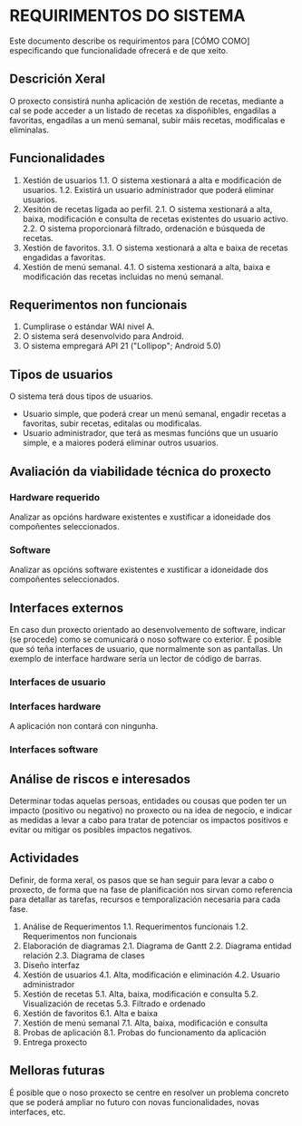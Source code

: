 # REQUIRIMENTOS DO SISTEMA
Este documento describe os requirimentos para \[CÓMO COMO\] especificando que funcionalidade ofrecerá e de que xeito.

## Descrición Xeral

O proxecto consistirá nunha aplicación de xestión de recetas, mediante a cal se pode acceder a un listado de recetas xa dispoñibles, 
engadilas a favoritas, engadilas a un menú semanal, subir máis recetas, modificalas e eliminalas. 

## Funcionalidades

1. Xestión de usuarios
  1.1. O sistema xestionará a alta e modificación de usuarios.
  1.2. Existirá un usuario administrador que poderá eliminar usuarios.
2. Xesitón de recetas ligada ao perfil.
  2.1. O sistema xestionará	a alta, baixa, modificación e consulta de recetas existentes do usuario activo.
  2.2. O sistema proporcionará filtrado, ordenación e búsqueda de recetas. 
3. Xestión de favoritos.
  3.1. O sistema xestionará a alta e baixa de recetas engadidas a favoritas.
4. Xestión de menú semanal.
  4.1. O sistema xestionará a alta, baixa e modificación das recetas incluidas no menú semanal.
 
## Requerimentos non funcionais
1. Cumplirase o estándar WAI nivel A.
2. O sistema será desenvolvido para Android.
3. O sistema empregará API 21 ("Lollipop"; Android 5.0)

## Tipos de usuarios
O sistema terá dous tipos de usuarios.


  * Usuario simple, que poderá crear un menú semanal, engadir recetas a favoritas, subir recetas, editalas ou modificalas. 
  * Usuario administrador, que terá as mesmas funcións que un usuario simple, e a maiores poderá eliminar outros usuarios.


## Avaliación da viabilidade técnica do proxecto

### Hardware requerido
Analizar as opcións hardware existentes e xustificar a idoneidade dos compoñentes seleccionados.

### Software
Analizar as opcións software existentes e xustificar a idoneidade dos compoñentes seleccionados.

## Interfaces externos
En caso dun proxecto orientado ao desenvolvemento de software, indicar (se procede) como se comunicará o noso software co exterior.
É posible que só teña interfaces de usuario, que normalmente son as pantallas. Un exemplo de interface hardware sería un lector de código de barras.

### Interfaces de usuario


### Interfaces hardware
A aplicación non contará con ningunha.

### Interfaces software


## Análise de riscos e interesados
Determinar todas aquelas persoas, entidades ou cousas que poden ter un impacto (positivo ou negativo) no proxecto ou na idea de negocio, e indicar as medidas a levar a cabo 
para tratar de potenciar os impactos positivos e evitar ou mitigar os posibles impactos negativos.

## Actividades
Definir, de forma xeral, os pasos que se han seguir para levar a cabo o proxecto, de forma que na fase de planificación nos sirvan como referencia para detallar as tarefas, 
recursos e temporalización necesaria para cada fase.

1. Análise de Requerimentos
  1.1. Requerimentos funcionais
  1.2. Requerimentos non funcionais
2. Elaboración de diagramas
  2.1. Diagrama de Gantt
  2.2. Diagrama entidad relación
  2.3. Diagrama de clases
3. Diseño interfaz
4. Xestión de usuarios
  4.1. Alta, modificación e eliminación
  4.2. Usuario administrador
5. Xestión de recetas
  5.1. Alta, baixa, modificación e consulta
  5.2. Visualización de recetas
  5.3. Filtrado e ordenado
6. Xestión de favoritos
  6.1. Alta e baixa
7. Xestión de menú semanal
  7.1. Alta, baixa, modificación e consulta
8. Probas de aplicación
  8.1. Probas do funcionamento da aplicación
9. Entrega proxecto


## Melloras futuras
É posible que o noso proxecto se centre en resolver un problema concreto que se poderá ampliar no futuro con novas funcionalidades, novas interfaces, etc.